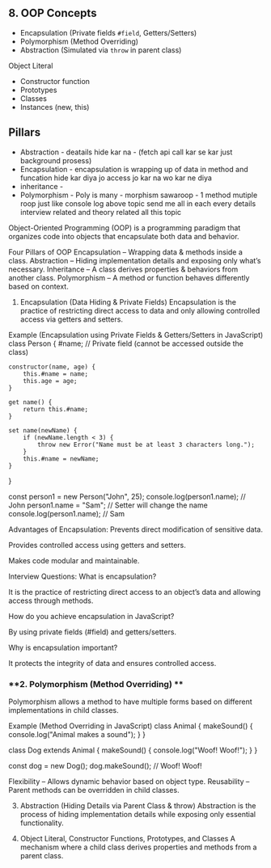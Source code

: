 ## 8. OOP Concepts
- Encapsulation (Private fields `#field`, Getters/Setters)
- Polymorphism (Method Overriding)
- Abstraction (Simulated via `throw` in parent class)


 Object Literal

 - Constructor function
 - Prototypes
 - Classes
 - Instances (new, this)

## Pillars 
 - Abstraction - deatails hide kar na  - (fetch api call kar se kar just background prosess)
 - Encapsulation - encapsulation is wrapping up of data in method and funcation hide kar diya jo access jo kar na wo kar ne diya   
 - inheritance - 
 - Polymorphism - Poly is many - morphism sawaroop - 1 method mutiple roop just like console log  above topic send me all in each every details interview related and theory related all this topic 


 Object-Oriented Programming (OOP) is a programming paradigm that organizes code into objects that encapsulate both data and behavior.

Four Pillars of OOP
Encapsulation – Wrapping data & methods inside a class.
Abstraction – Hiding implementation details and exposing only what’s necessary.
Inheritance – A class derives properties & behaviors from another class.
Polymorphism – A method or function behaves differently based on context.

1. Encapsulation (Data Hiding & Private Fields)
Encapsulation is the practice of restricting direct access to data and only allowing controlled access via getters and setters.

Example (Encapsulation using Private Fields & Getters/Setters in JavaScript)
class Person {
    #name; // Private field (cannot be accessed outside the class)

    constructor(name, age) {
        this.#name = name;
        this.age = age;
    }

    get name() {
        return this.#name;
    }

    set name(newName) {
        if (newName.length < 3) {
            throw new Error("Name must be at least 3 characters long.");
        }
        this.#name = newName;
    }
}

const person1 = new Person("John", 25);
console.log(person1.name);  // John
person1.name = "Sam";       // Setter will change the name
console.log(person1.name);  // Sam


Advantages of Encapsulation:
Prevents direct modification of sensitive data.

Provides controlled access using getters and setters.

Makes code modular and maintainable.

Interview Questions:
What is encapsulation?

It is the practice of restricting direct access to an object’s data and allowing access through methods.

How do you achieve encapsulation in JavaScript?

By using private fields (#field) and getters/setters.

Why is encapsulation important?

It protects the integrity of data and ensures controlled access.



### **2. Polymorphism (Method Overriding) **
Polymorphism allows a method to have multiple forms based on different implementations in child classes.

Example (Method Overriding in JavaScript)
class Animal {
    makeSound() {
        console.log("Animal makes a sound");
    }
}

class Dog extends Animal {
    makeSound() {
        console.log("Woof! Woof!");
    }
}

const dog = new Dog();
dog.makeSound(); // Woof! Woof!

Flexibility – Allows dynamic behavior based on object type.
Reusability – Parent methods can be overridden in child classes.

3. Abstraction (Hiding Details via Parent Class & throw)
Abstraction is the process of hiding implementation details while exposing only essential functionality.

4. Object Literal, Constructor Functions, Prototypes, and Classes
A mechanism where a child class derives properties and methods from a parent class.

